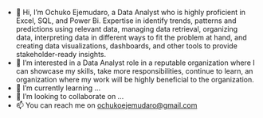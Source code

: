 - 👋 Hi, I’m Ochuko Ejemudaro, a Data Analyst who is highly proficient in Excel, SQL, and Power Bi. Expertise in identify trends, patterns and predictions using relevant data, managing data retrieval, organizing data, interpreting data in different ways to fit the problem at hand, and creating data visualizations, dashboards, and other tools to provide stakeholder-ready insights.
- 👀 I’m interested in a Data Analyst role in a reputable organization where I can showcase my skills, take more responsibilities, continue to learn, an organization where my work will be highly beneficial to the organization.
- 🌱 I’m currently learning ...
- 💞️ I’m looking to collaborate on ...
- 📫 You can reach me on ochukoejemudaro@gmail.com

<!---
OchukoEjemudaro/OchukoEjemudaro is a ✨ special ✨ repository because its `README.md` (this file) appears on your GitHub profile.
You can click the Preview link to take a look at your changes.
--->
